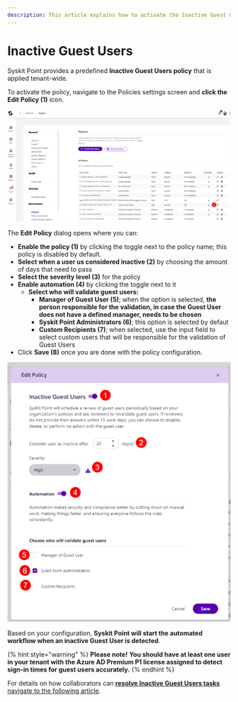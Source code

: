 ```yaml
---
description: This article explains how to activate the Inactive Guest Users policy. 
---
```


# Inactive Guest Users

Syskit Point provides a predefined **Inactive Guest Users policy** that is applied tenant-wide. 

To activate the policy, navigate to the Policies settings screen and **click the Edit Policy (1)** icon.

![Inactive Guest Users - Edit Policy](../../.gitbook/assets/set_up_automated_workflows-guest_users_edit.png)

The **Edit Policy** dialog opens where you can:
* **Enable the policy (1)** by clicking the toggle next to the policy name; this policy is disabled by default.
* **Select when a user us considered inactive (2)** by choosing the amount of days that need to pass
* **Select the severity level (3)** for the policy
* **Enable automation (4)** by clicking the toggle next to it
  * **Select who will validate guest users:**
     * **Manager of Guest User (5)**; when the option is selected, **the person responsible for the validation, in case the Guest User does not have a defined manager, needs to be chosen**
     * **Syskit Point Administrators (6)**; this option is selected by defaut
     * **Custom Recipients (7)**; when selected, use the input field to select custom users that will be responsible for the validation of Guest Users
* Click **Save (8)** once you are done with the policy configuration.   

![Edit Policy Dialog](../../.gitbook/assets/set_up_automated_workflows-guest_users_edit_dialog.png)

Based on your configuration, **Syskit Point will start the automated workflow when an inactive Guest User is detected**. 

{% hint style="warning" %}
**Please note!**
**You should have at least one user in your tenant with the Azure AD Premium P1 license assigned to detect sign-in times for guest users accurately.**
{% endhint %}

For details on how collaborators can [**resolve Inactive Guest Users  tasks** navigate to the following article](../../point-collaborators/resolve-governance-tasks/guest-users-expiration.md).